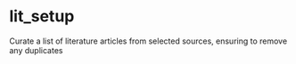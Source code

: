 # lit_setup
Curate a list of literature articles from selected sources, ensuring to remove any duplicates
